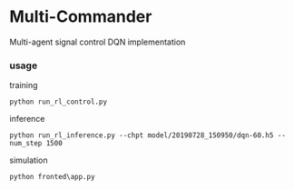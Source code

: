 # Multi-Commander
Multi-agent signal control
DQN implementation

### usage
training
```
python run_rl_control.py
```
inference
```
python run_rl_inference.py --chpt model/20190728_150950/dqn-60.h5 --num_step 1500
```
simulation
```
python fronted\app.py


